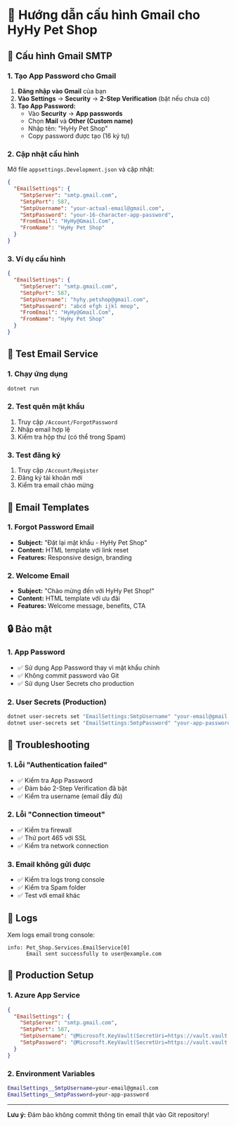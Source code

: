 # 📧 Hướng dẫn cấu hình Gmail cho HyHy Pet Shop

## 🔧 Cấu hình Gmail SMTP

### 1. Tạo App Password cho Gmail

1. **Đăng nhập vào Gmail** của bạn
2. **Vào Settings** → **Security** → **2-Step Verification** (bật nếu chưa có)
3. **Tạo App Password:**
   - Vào **Security** → **App passwords**
   - Chọn **Mail** và **Other (Custom name)**
   - Nhập tên: "HyHy Pet Shop"
   - Copy password được tạo (16 ký tự)

### 2. Cập nhật cấu hình

Mở file `appsettings.Development.json` và cập nhật:

```json
{
  "EmailSettings": {
    "SmtpServer": "smtp.gmail.com",
    "SmtpPort": 587,
    "SmtpUsername": "your-actual-email@gmail.com",
    "SmtpPassword": "your-16-character-app-password",
    "FromEmail": "HyHy@Gmail.Com",
    "FromName": "HyHy Pet Shop"
  }
}
```

### 3. Ví dụ cấu hình

```json
{
  "EmailSettings": {
    "SmtpServer": "smtp.gmail.com",
    "SmtpPort": 587,
    "SmtpUsername": "hyhy.petshop@gmail.com",
    "SmtpPassword": "abcd efgh ijkl mnop",
    "FromEmail": "HyHy@Gmail.Com",
    "FromName": "HyHy Pet Shop"
  }
}
```

## 🚀 Test Email Service

### 1. Chạy ứng dụng
```bash
dotnet run
```

### 2. Test quên mật khẩu
1. Truy cập `/Account/ForgotPassword`
2. Nhập email hợp lệ
3. Kiểm tra hộp thư (có thể trong Spam)

### 3. Test đăng ký
1. Truy cập `/Account/Register`
2. Đăng ký tài khoản mới
3. Kiểm tra email chào mừng

## 📧 Email Templates

### 1. Forgot Password Email
- **Subject:** "Đặt lại mật khẩu - HyHy Pet Shop"
- **Content:** HTML template với link reset
- **Features:** Responsive design, branding

### 2. Welcome Email
- **Subject:** "Chào mừng đến với HyHy Pet Shop!"
- **Content:** HTML template với ưu đãi
- **Features:** Welcome message, benefits, CTA

## 🔒 Bảo mật

### 1. App Password
- ✅ Sử dụng App Password thay vì mật khẩu chính
- ✅ Không commit password vào Git
- ✅ Sử dụng User Secrets cho production

### 2. User Secrets (Production)
```bash
dotnet user-secrets set "EmailSettings:SmtpUsername" "your-email@gmail.com"
dotnet user-secrets set "EmailSettings:SmtpPassword" "your-app-password"
```

## 🐛 Troubleshooting

### 1. Lỗi "Authentication failed"
- ✅ Kiểm tra App Password
- ✅ Đảm bảo 2-Step Verification đã bật
- ✅ Kiểm tra username (email đầy đủ)

### 2. Lỗi "Connection timeout"
- ✅ Kiểm tra firewall
- ✅ Thử port 465 với SSL
- ✅ Kiểm tra network connection

### 3. Email không gửi được
- ✅ Kiểm tra logs trong console
- ✅ Kiểm tra Spam folder
- ✅ Test với email khác

## 📝 Logs

Xem logs email trong console:
```
info: Pet_Shop.Services.EmailService[0]
      Email sent successfully to user@example.com
```

## 🎯 Production Setup

### 1. Azure App Service
```json
{
  "EmailSettings": {
    "SmtpServer": "smtp.gmail.com",
    "SmtpPort": 587,
    "SmtpUsername": "@Microsoft.KeyVault(SecretUri=https://vault.vault.azure.net/secrets/email-username/)",
    "SmtpPassword": "@Microsoft.KeyVault(SecretUri=https://vault.vault.azure.net/secrets/email-password/)"
  }
}
```

### 2. Environment Variables
```bash
EmailSettings__SmtpUsername=your-email@gmail.com
EmailSettings__SmtpPassword=your-app-password
```

---

**Lưu ý:** Đảm bảo không commit thông tin email thật vào Git repository!

